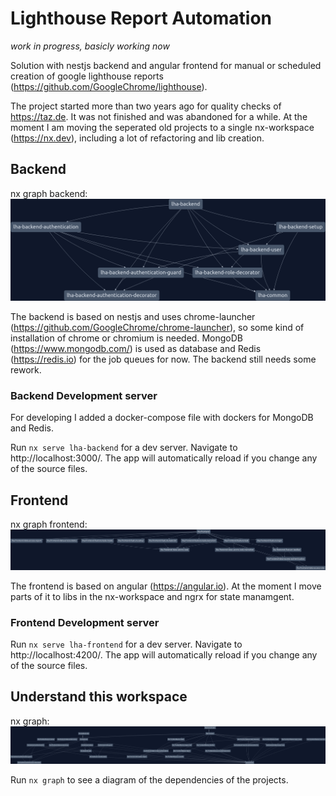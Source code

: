 # Lighthouse Report Automation

*work in progress, basicly working now*

Solution with nestjs backend and angular frontend for manual or scheduled creation of google lighthouse reports (https://github.com/GoogleChrome/lighthouse).

The project started more than two years ago for quality checks of https://taz.de.
It was not finished and was abandoned for a while.
At the moment I am moving the seperated old projects to a single nx-workspace (https://nx.dev), including a lot of refactoring and lib creation.

## Backend

nx graph backend:
![alt text](https://github.com/alcotronic/lighthouse-automation/raw/add-state-to-frontend-data-access-libs-and-features/nx-graph-backend.png)

The backend is based on nestjs and uses chrome-launcher (https://github.com/GoogleChrome/chrome-launcher), so some kind of installation of chrome or chromium is needed. MongoDB (https://www.mongodb.com/) is used as database and Redis (https://redis.io) for the job queues for now.
The backend still needs some rework.

### Backend Development server

For developing I added a docker-compose file with dockers for MongoDB and Redis.

Run `nx serve lha-backend` for a dev server. Navigate to http://localhost:3000/. The app will automatically reload if you change any of the source files.

## Frontend

nx graph frontend:
![alt text](https://github.com/alcotronic/lighthouse-automation/raw/add-state-to-frontend-data-access-libs-and-features/nx-graph-frontend.png)

The frontend is based on angular (https://angular.io).
At the moment I move parts of it to libs in the nx-workspace and ngrx for state manamgent.

### Frontend Development server

Run `nx serve lha-frontend` for a dev server. Navigate to http://localhost:4200/. The app will automatically reload if you change any of the source files.

## Understand this workspace

nx graph:
![alt text](https://github.com/alcotronic/lighthouse-automation/raw/add-state-to-frontend-data-access-libs-and-features/nx-graph.png)

Run `nx graph` to see a diagram of the dependencies of the projects.
